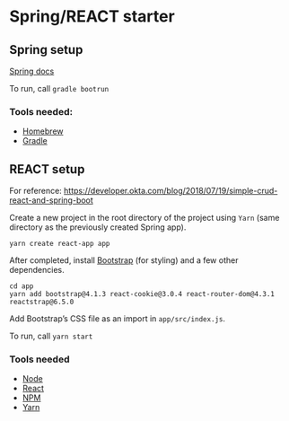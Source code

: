# Spring/REACT starter

## Spring setup

[Spring docs](https://spring.io/guides/tutorials/react-and-spring-data-rest/)

To run, call ```gradle bootrun```

### Tools needed:
* [Homebrew](https://brew.sh/)
* [Gradle](https://gradle.org/)

## REACT setup

For reference: https://developer.okta.com/blog/2018/07/19/simple-crud-react-and-spring-boot

Create a new project in the root directory of the project using ```Yarn``` (same directory as the previously created Spring app).  

```
yarn create react-app app
```  
  
After completed, install [Bootstrap](https://getbootstrap.com/) (for styling) and a few other dependencies.

```
cd app
yarn add bootstrap@4.1.3 react-cookie@3.0.4 react-router-dom@4.3.1 reactstrap@6.5.0
```  

Add Bootstrap’s CSS file as an import in ```app/src/index.js```.

To run, call ```yarn start```

### Tools needed
* [Node](https://nodejs.org/en/)
* [React](https://reactjs.org/)
* [NPM](https://www.npmjs.com/)
* [Yarn](https://yarnpkg.com/en/)
